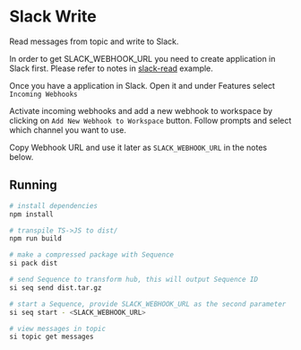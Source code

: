 # Slack Write

Read messages from topic and write to Slack.

In order to get SLACK_WEBHOOK_URL you need to create application in Slack first.
Please refer to notes in [slack-read](../slack-read/) example.

Once you have a application in Slack. Open it and under Features select `Incoming Webhooks`

Activate incoming webhooks and add a new webhook to workspace by clicking on `Add New Webhook to Workspace` button. Follow prompts and select which channel you want to use.

Copy Webhook URL and use it later as `SLACK_WEBHOOK_URL` in the notes below.

## Running

```bash
# install dependencies
npm install

# transpile TS->JS to dist/
npm run build

# make a compressed package with Sequence
si pack dist

# send Sequence to transform hub, this will output Sequence ID
si seq send dist.tar.gz

# start a Sequence, provide SLACK_WEBHOOK_URL as the second parameter
si seq start - <SLACK_WEBHOOK_URL>

# view messages in topic
si topic get messages

```
